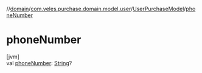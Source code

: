 //[domain](../../../index.md)/[com.veles.purchase.domain.model.user](../index.md)/[UserPurchaseModel](index.md)/[phoneNumber](phone-number.md)

# phoneNumber

[jvm]\
val [phoneNumber](phone-number.md): [String](https://kotlinlang.org/api/latest/jvm/stdlib/kotlin/-string/index.html)?
